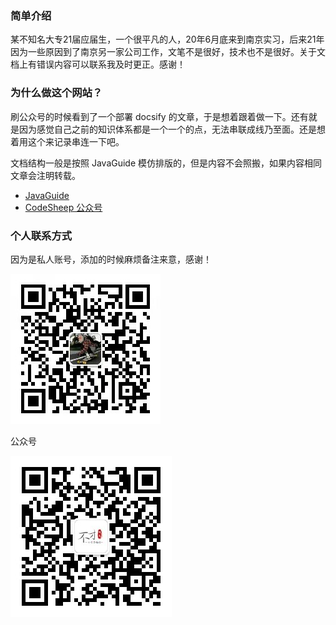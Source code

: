 ### 简单介绍

某不知名大专21届应届生，一个很平凡的人，20年6月底来到南京实习，后来21年因为一些原因到了南京另一家公司工作，文笔不是很好，技术也不是很好。关于文档上有错误内容可以联系我及时更正。感谢！



### 为什么做这个网站？

刷公众号的时候看到了一个部署 docsify 的文章，于是想着跟着做一下。还有就是因为感觉自己之前的知识体系都是一个一个的点，无法串联成线乃至面。还是想着用这个来记录串连一下吧。

文档结构一般是按照 JavaGuide 模仿排版的，但是内容不会照搬，如果内容相同文章会注明转载。

- [JavaGuide](https://snailclimb.gitee.io/javaguide) 
- [CodeSheep 公众号](https://mp.weixin.qq.com/s/cJIgBZVUl8qBpa1-hHc4Cg)



### 个人联系方式

因为是私人账号，添加的时候麻烦备注来意，感谢！

![](../../media/pictures/wx.jpg)

公众号

![](../../media/pictures/gzh.jpg)